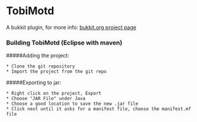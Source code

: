 # TobiMotd
A bukkit plugin, for more info:
[bukkit.org project page](http://dev.bukkit.org/bukkit-plugins/tobi-motd/)

### Building TobiMotd (Eclipse with maven)

#####Adding the project:
```
* Clone the git repository
* Import the project from the git repo
```

#####Exporting to jar:
```
* Right click on the project, Export
* Choose "JAR File" under Java
* Choose a good location to save the new .jar file
* Click next until it asks for a manifest file, choose the manifest.mf file
```